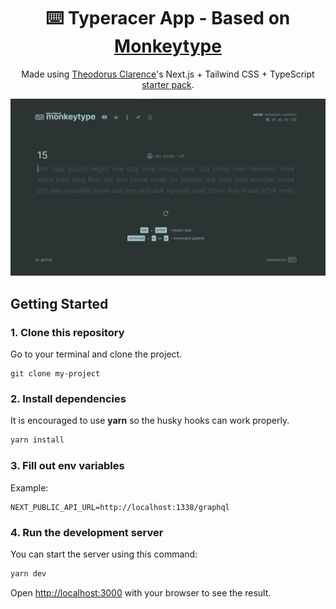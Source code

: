 <div align="center">
  <h1>⌨️ Typeracer App - Based on <a href="https://monkeytype.com">Monkeytype</a></h1>
  <p>Made using <a href="https://theodorusclarence.com">Theodorus Clarence</a>'s Next.js + Tailwind CSS + TypeScript <a href="https://github.com/theodorusclarence/ts-nextjs-tailwind-starter">starter pack</a>.</p>
</div>

![Monkeytype Clone](https://github.com/steven2801/monkeytype-clone/blob/main/public/images/large-og.png?raw=true)

## Getting Started

### 1. Clone this repository

Go to your terminal and clone the project.

```
git clone my-project
```

### 2. Install dependencies

It is encouraged to use **yarn** so the husky hooks can work properly.

```bash
yarn install
```

### 3. Fill out env variables

Example:

```
NEXT_PUBLIC_API_URL=http://localhost:1338/graphql
```

### 4. Run the development server

You can start the server using this command:

```bash
yarn dev
```

Open [http://localhost:3000](http://localhost:3000) with your browser to see the result.
